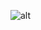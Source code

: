 ![alt][image]

[image]:http://www.plantuml.com/plantuml/svg/VP1HIWGn44J_SufS81SOP5nGyCSFSVS2sTaUNPWaIxe3WkpTRPDoYJZEpz3LUQcQoex5PobXCVx8alqazeKofsW_ZRaQCosUsUx5pxEb3w5uuZNWG7vwfxo5xAMSACeMyfHJkTpT0m4nAkAY3pIeHJx7jp-MxHh4YDjmM_lBnaEiysrsRiHsi8xBiSxS7QA3dbxgn3z9hoc5Nz4Ftz-wHTm_23PrhX7Fn6eC1aeXD-SK1lleXGxdGCP9wjJL05I7xfLGf6dk6Jp6ZO7kcQw20ZTXTjgcXEKB

